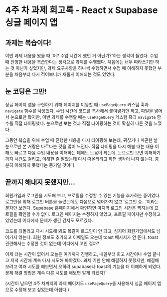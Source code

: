 # 4주 차 과제 회고록 - React ⅹ Supabase 싱글 페이지 앱

## 과제는 복습이다!

이번 과제 내용을 봤을 때 '어? 수업 시간에 했던 거 아닌가?'하는 생각이 들었다. 수업 때 진행한 내용을 복습한다는 생각으로 과제를 수행했다. 처음에는 너무 따라쓰기만 하는 것 아닌가 싶었지만, 과제 요구사항을 하나씩 수행하면서 수업 때 이해하지 못했던 부분을 처음부터 다시 적어보니까 새롭게 이해되는 것도 있었다.

## 눈 코딩은 그만!

싱글 페이지 앱을 구현하기 위해 페이지를 이동할 때 `usePageQuery` 커스텀 훅과 `navigate` 함수를 사용했다. 수업 시간에 코드를 복사해서 붙여넣기만 하고, 파일을 넣어서 눈으로만 봤지만, 이번 과제를 수행할 때는 `usePageQuery` 커스텀 훅과 `navigate` 함수를 직접 타이핑했다. 눈으로만 보는 것과 직접 타이핑하는 것이 확실히 다른 것을 느꼈다.

그동안 복습을 위해 수업 때 진행한 내용을 다시 타이핑해 보는데, 귀찮거나 피곤한 날 눈으로만 본 거랑은 다르다는 것을 많이 느낀다. 직접 타이핑을 다시 해볼 때는 내용 이해도 빠르고 다음 수업 내용을 이해하는 데에도 도움이 되는데, 눈으로만 보면 이해하기까지 시간도 걸리고, 이해한 줄 알았는데 다시 떠올리려고 하면 생각이 나지 않는다. 충분히 이해하지 못했다는 증거일 것이다.

## 끝까지 해내지 못했지만...

회원가입과 로그인을 시도해 보고, 프로필을 수정할 수 있는 기능을 추가하는 중이었다. 로그인을 위해 로그인 버튼을 눌렀는데도 다음으로 넘어가지 않고 '로그인 중...'이라는 문자만 보인다. Supabase 홈페이지에서 확인하면 마지막 로그인 시간은 찍히는데 프로필을 확인할 수가 없다. 로그인 페이지는 수정하지 않았고, 프로필 페이지만 수정하고 있었는데 어디에서 문제가 생긴 건지도 모르겠다.

코드를 되돌리고 다시 시도해 봐도 똑같이 로그인이 안 되고, 심지어 회원가입에서도 넘어가지 않는다. 회원 정보도 추가되고 이메일도 오는데 toast 메시지가 안 뜬다. toast 관련해서는 수정한 것이 없는데 어디에서 꼬인 걸까?

이제 더는 시간이 없어서 오늘은 여기까지 진행하고, 내일부터 회고 시간이나 수업 끝나고 저녁 시간에 계속 다시 시도해 봐야겠다. 과제 기한 안에 해결하지 못했지만, 해결해 보려고 여러 시도를 해보면서 오히려 supabase나 toast의 기능을 더 이해하게 되었다. 문제 해결 방법은 계속 다른 시도를 해보면 알게 되겠지?

(시간이 남으면 4주 차까지의 과제 페이지도 `usePageQuery`를 사용해서 싱글 페이지 앱으로 수정해 보고 싶었는데 아쉽다.)
